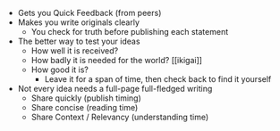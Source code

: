 - Gets you Quick Feedback (from peers)
- Makes you write originals clearly
    - You check for truth before publishing each statement
- The better way to test your ideas
    - How well it is received?
    - How badly it is needed for the world? [[ikigai]]
    - How good it is?
        - Leave it for a span of time, then check back to find it yourself
- Not every idea needs a full-page full-fledged writing
    - Share quickly (publish timing)
    - Share concise (reading time)
    - Share Context / Relevancy (understanding time)
